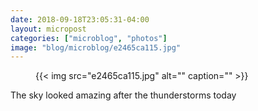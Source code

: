 ```yaml
---
date: 2018-09-18T23:05:31-04:00
layout: micropost
categories: ["microblog", "photos"]
image: "blog/microblog/e2465ca115.jpg"
---
```


<figure class="photo">
  {{< img src="e2465ca115.jpg" alt="" caption="" >}}

</figure>


The sky looked amazing after the thunderstorms today


